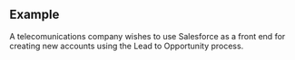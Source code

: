 ## Example

A telecomunications company wishes to use Salesforce as a front end for creating new accounts using the Lead to Opportunity process.
